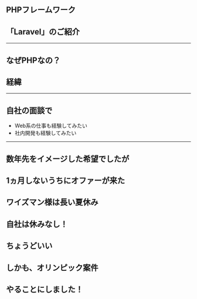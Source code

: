 ## PHPフレームワーク
## 「Laravel」のご紹介
---
なぜPHPなの？
---
## 経緯
---
自社の面談で
---
- Web系の仕事も経験してみたい
- 社内開発も経験してみたい
---
数年先をイメージした希望でしたが
---
1ヵ月しないうちにオファーが来た
---
ワイズマン様は長い夏休み
---
自社は休みなし！
---
ちょうどいい
---
しかも、オリンピック案件
---
やることにしました！
---

